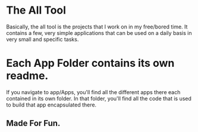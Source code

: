 # The All Tool

Basically, the all tool is the projects that I work on in my free/bored time. It contains a few, very simple applications that can be used on a daily basis in very small and specific tasks.

# Each App Folder contains its own readme.

If you navigate to app/Apps, you'll find all the different apps there each contained in its own folder. In that folder, you'll find all the code that is used to build that app encapsulated there.

## Made For Fun.
